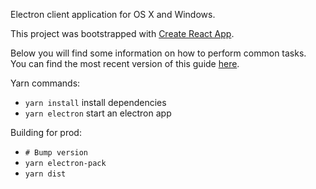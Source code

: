 Electron client application for OS X and Windows.

This project was bootstrapped with [Create React App](https://github.com/facebook/create-react-app).

Below you will find some information on how to perform common tasks.<br>
You can find the most recent version of this guide [here](https://github.com/facebook/create-react-app/blob/master/packages/react-scripts/template/README.md).

Yarn commands:
- `yarn install` install dependencies
- `yarn electron` start an electron app


Building for prod:
- `# Bump version`
- `yarn electron-pack`
- `yarn dist`
